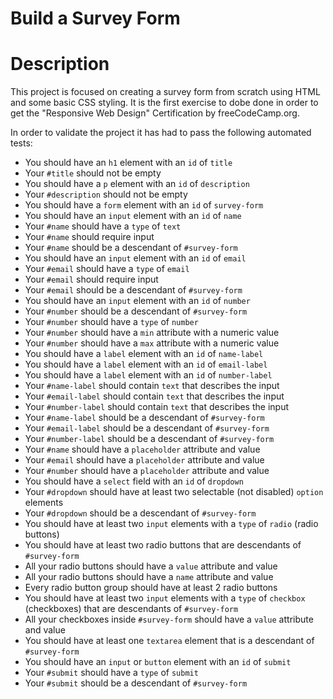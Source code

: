 <h1>Build a Survey Form</h1>

# Description
This project is focused on creating a survey form from scratch using HTML and some basic CSS styling. It is the first exercise to dobe done in order to get the "Responsive Web Design" Certification by freeCodeCamp.org. 

In order to validate the project it has had to pass the following automated tests:

- You should have an `h1` element with an `id` of `title`
- Your `#title` should not be empty
- You should have a `p` element with an `id` of `description`
- Your `#description` should not be empty
- You should have a `form` element with an `id` of `survey-form`
- You should have an `input` element with an `id` of `name`
- Your `#name` should have a `type` of `text`
- Your `#name` should require input
- Your `#name` should be a descendant of `#survey-form`
- You should have an `input` element with an `id` of `email`
- Your `#email` should have a `type` of `email`
- Your `#email` should require input
- Your `#email` should be a descendant of `#survey-form`
- You should have an `input` element with an `id` of `number`
- Your `#number` should be a descendant of `#survey-form`
- Your `#number` should have a `type` of `number`
- Your `#number` should have a `min` attribute with a numeric value
- Your `#number` should have a `max` attribute with a numeric value
- You should have a `label` element with an `id` of `name-label`
- You should have a `label` element with an `id` of `email-label`
- You should have a `label` element with an `id` of `number-label`
- Your `#name-label` should contain `text` that describes the input
- Your `#email-label` should contain `text` that describes the input
- Your `#number-label` should contain `text` that describes the input
- Your `#name-label` should be a descendant of `#survey-form`
- Your `#email-label` should be a descendant of `#survey-form`
- Your `#number-label` should be a descendant of `#survey-form`
- Your `#name` should have a `placeholder` attribute and value
- Your `#email` should have a `placeholder` attribute and value
- Your `#number` should have a `placeholder` attribute and value
- You should have a `select` field with an `id` of `dropdown`
- Your `#dropdown` should have at least two selectable (not disabled) `option` elements
- Your `#dropdown` should be a descendant of `#survey-form`
- You should have at least two `input` elements with a `type` of `radio` (radio buttons)
- You should have at least two radio buttons that are descendants of `#survey-form`
- All your radio buttons should have a `value` attribute and value
- All your radio buttons should have a `name` attribute and value
- Every radio button group should have at least 2 radio buttons
- You should have at least two `input` elements with a `type` of `checkbox` (checkboxes) that are descendants of `#survey-form`
- All your checkboxes inside `#survey-form` should have a `value` attribute and value
- You should have at least one `textarea` element that is a descendant of `#survey-form`
- You should have an `input` or `button` element with an `id` of `submit`
- Your `#submit` should have a `type` of `submit`
- Your `#submit` should be a descendant of `#survey-form`
